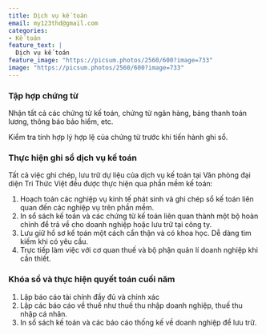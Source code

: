 ```yaml
---
title: Dịch vụ kế toán
email: my123thd@gmail.com
categories:
- Kế toán
feature_text: |
  Dịch vụ kế toán
feature_image: "https://picsum.photos/2560/600?image=733"
image: "https://picsum.photos/2560/600?image=733"
---
```


### Tập hợp chứng từ 
Nhận tất cả các chứng từ kế toán, chứng từ ngân hàng, bảng thanh toán lương, thông báo bảo hiểm, etc.

Kiểm tra tính hợp lý hợp lệ của chứng từ trước khi tiến hành ghi sổ.

### Thực hiện ghi sổ dịch vụ kế toán
Tất cả việc ghi chép, lưu trữ dự liệu của dịch vụ kế toán tại Văn phòng đại diện Tri Thức Việt đều được thực hiện qua phần mềm kế toán:
1.	Hoạch toán các nghiệp vụ kinh tế phát sinh và ghi chép sổ kế toán liên quan đến các nghiệp vụ trên phần mềm.
2.	In sổ sách kế toán và các chứng từ kế toán liên quan thành một bộ hoàn chỉnh để trả về cho doanh nghiệp hoặc lưu trữ tại công ty.
3.	Lưu giữ hồ sơ kế toán một cách cẩn thận và có khoa học. Dễ dàng tìm kiếm khi có yêu cầu.
4.	Trực tiếp làm việc với cơ quan thuế và bộ phận quản lí doanh nghiệp khi cần thiết.

### Khóa sổ và thực hiện quyết toán cuối năm
1.	Lập báo cáo tài chính đầy đủ và chính xác
2.	Lập các báo cáo về thuế như thuế thu nhập doanh nghiệp, thuế thu nhập cá nhân.
3.	In sổ sách kế toán và các báo cáo thống kế về doanh nghiệp để lưu trữ.
